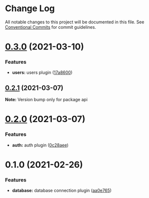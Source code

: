 # Change Log

All notable changes to this project will be documented in this file.
See [Conventional Commits](https://conventionalcommits.org) for commit guidelines.

# [0.3.0](https://github.com/Goathy/InventoryManagmentApp/compare/api@0.2.1...api@0.3.0) (2021-03-10)


### Features

* **users:** users plugin ([17a8600](https://github.com/Goathy/InventoryManagmentApp/commit/17a8600c6b7f62d0348feaeaefe05bde7434e665))





## [0.2.1](https://github.com/Goathy/InventoryManagmentApp/compare/api@0.2.0...api@0.2.1) (2021-03-07)

**Note:** Version bump only for package api





# [0.2.0](https://github.com/Goathy/InventoryManagmentApp/compare/api@0.1.0...api@0.2.0) (2021-03-07)


### Features

* **auth:** auth plugin ([0c28aee](https://github.com/Goathy/InventoryManagmentApp/commit/0c28aee48d7cd9f2cdd101cd3d50081765c04a17))





# 0.1.0 (2021-02-26)


### Features

* **database:** database connection plugin ([aa0e765](https://github.com/Goathy/InventoryManagmentApp/commit/aa0e765905ea04fcd536850f334eec439c65abe9))
